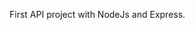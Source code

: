 First API project with NodeJs and Express.

<!-- BOOTSTRAP 5 CDN -->
<link
  rel="stylesheet"
  href="https://cdn.jsdelivr.net/npm/bootstrap@5.2.0-beta1/dist/css/bootstrap.min.css"
/>

<!-- FONT AWESOME -->
<link
  href="https://fonts.googleapis.com/icon?family=Material+Icons"
  rel="stylesheet"
/>

<!-- GOOGLE FONTS -->
<link
  href="https://fonts.googleapis.com/css?family=Spicy+Rice"
  rel="stylesheet"
/>
<!-- ANIMATE.CSS -->
<link
  rel="stylesheet"
  href="https://cdnjs.cloudflare.com/ajax/libs/animate.css/3.7.0/animate.min.css"
/>

<!-- Custom CSS -->
<link rel="stylesheet" href="/css/main.css" />
